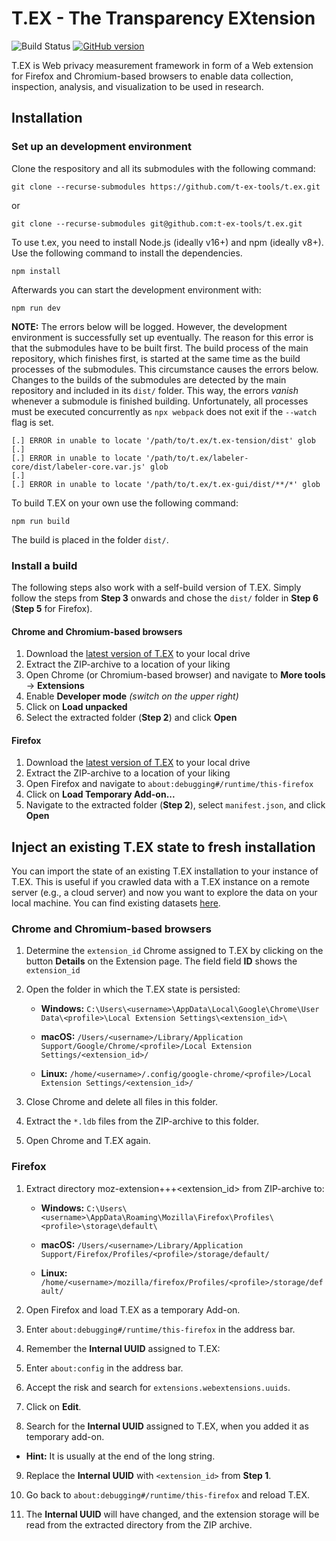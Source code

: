 # T.EX - The Transparency EXtension

![Build Status](https://github.com/t-ex-tools/t.ex/actions/workflows/node.js.yml/badge.svg)
[![GitHub version](https://badge.fury.io/gh/t-ex-tools%2Ft.ex%2F.svg)](https://github.com/t-ex-tools/t.ex/releases/tag/v3.2.0)

T.EX is Web privacy measurement framework in form of a Web extension for Firefox and Chromium-based browsers to enable data collection, inspection, analysis, and visualization to be used in research.

## Installation

### Set up an development environment

Clone the respository and all its submodules with the following command:

```git clone --recurse-submodules https://github.com/t-ex-tools/t.ex.git```

or

```git clone --recurse-submodules git@github.com:t-ex-tools/t.ex.git```

To use t.ex, you need to install Node.js (ideally v16+) and npm (ideally v8+). Use the following command to install the dependencies.

```npm install```

Afterwards you can start the development environment with:

```npm run dev```

**NOTE:** The errors below will be logged. However, the development environment is successfully set up eventually. The reason for this error is that the submodules have to be built first. The build process of the main repository, which finishes first, is started at the same time as the build processes of the submodules. This circumstance causes the errors below. Changes to the builds of the submodules are detected by the main repository and included in its ```dist/``` folder. This way, the errors *vanish* whenever a submodule is finished building. Unfortunately, all processes must be executed concurrently as ```npx webpack``` does not exit if the ```--watch``` flag is set.

```
[.] ERROR in unable to locate '/path/to/t.ex/t.ex-tension/dist' glob
[.] 
[.] ERROR in unable to locate '/path/to/t.ex/labeler-core/dist/labeler-core.var.js' glob
[.] 
[.] ERROR in unable to locate '/path/to/t.ex/t.ex-gui/dist/**/*' glob
```

To build T.EX on your own use the following command:

```npm run build```

The build is placed in the folder ```dist/```.

### Install a build

The following steps also work with a self-build version of T.EX. Simply follow the steps from **Step 3** onwards and chose the ```dist/``` folder in **Step 6** (**Step 5** for Firefox).

#### Chrome and Chromium-based browsers

1. Download the [latest version of T.EX](https://github.com/t-ex-tools/t.ex/releases/tag/v3.2.0) to your local drive
2. Extract the ZIP-archive to a location of your liking
3. Open Chrome (or Chromium-based browser) and navigate to **More tools** -> **Extensions**
4. Enable **Developer mode** *(switch on the upper right)*
5. Click on **Load unpacked**
6. Select the extracted folder (**Step 2**) and click **Open**

#### Firefox

1. Download the [latest version of T.EX](https://github.com/t-ex-tools/t.ex/releases/tag/v3.2.0) to your local drive
2. Extract the ZIP-archive to a location of your liking
3. Open Firefox and navigate to ```about:debugging#/runtime/this-firefox```
4. Click on **Load Temporary Add-on...**
6. Navigate to the extracted folder (**Step 2**), select ```manifest.json```, and click **Open**

## Inject an existing T.EX state to fresh installation

You can import the state of an existing T.EX installation to your instance of T.EX. This is useful if you crawled data with a T.EX instance on a remote server (e.g., a cloud server) and now you want to explore the data on your local machine. You can find existing datasets [here](https://zenodo.org/record/7123945#.Y4hqdXaZPtU).

### Chrome and Chromium-based browsers

1. Determine the ```extension_id``` Chrome assigned to T.EX by clicking on the button **Details** on the Extension page. The field field **ID** shows the ```extension_id```

2. Open the folder in which the T.EX state is persisted:

    * **Windows:** ```C:\Users\<username>\AppData\Local\Google\Chrome\User Data\<profile>\Local Extension Settings\<extension_id>\```

    * **macOS:** ```/Users/<username>/Library/Application Support/Google/Chrome/<profile>/Local Extension Settings/<extension_id>/``` 

    * **Linux:** ```/home/<username>/.config/google-chrome/<profile>/Local Extension Settings/<extension_id>/```

3. Close Chrome and delete all files in this folder.

4. Extract the ```*.ldb``` files from the ZIP-archive to this folder.

5. Open Chrome and T.EX again.

### Firefox

1. Extract directory moz-extension+++<extension_id> from ZIP-archive to: 

    * **Windows:** ```C:\Users\<username>\AppData\Roaming\Mozilla\Firefox\Profiles\<profile>\storage\default\``` 

    * **macOS:** ```/Users/<username>/Library/Application Support/Firefox/Profiles/<profile>/storage/default/``` 

    * **Linux:** ```/home/<username>/mozilla/firefox/Profiles/<profile>/storage/default/``` 

2. Open Firefox and load T.EX as a temporary Add-on. 

3. Enter ```about:debugging#/runtime/this-firefox``` in the address bar. 

4. Remember the **Internal UUID** assigned to T.EX: 

5. Enter ```about:config``` in the address bar. 

6. Accept the risk and search for ```extensions.webextensions.uuids```. 

7. Click on **Edit**.

8. Search for the **Internal UUID** assigned to T.EX, when you added it as temporary add-on. 

  * **Hint:** It is usually at the end of the long string.
  
9. Replace the **Internal UUID** with ```<extension_id>``` from **Step 1**. 

10. Go back to ```about:debugging#/runtime/this-firefox``` and reload T.EX. 

11. The **Internal UUID** will have changed, and the extension storage will be read from the extracted directory from the ZIP archive. 
